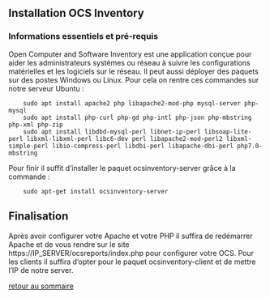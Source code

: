 ## Installation OCS Inventory

### Informations essentiels et pré-requis

Open Computer and Software Inventory est une application conçue pour aider les administrateurs systèmes ou réseau à suivre les configurations matérielles et les logiciels sur le réseau. Il peut aussi déployer des paquets sur des postes Windows ou Linux.
Pour cela on rentre ces commandes sur notre serveur Ubuntu :


        sudo apt install apache2 php libapache2-mod-php mysql-server php-mysql
        sudo apt install php-curl php-gd php-intl php-json php-mbstring php-xml php-zip
        sudo apt install libdbd-mysql-perl libnet-ip-perl libsoap-lite-perl libxml-libxml-perl libc6-dev perl libapache2-mod-perl2 libxml-simple-perl libio-compress-perl libdbi-perl libapache-dbi-perl php7.0-mbstring 

Pour finir il suffit d’installer le paquet ocsinventory-server grâce à la commande :

        sudo apt-get install ocsinventory-server

## Finalisation

Après avoir configurer votre Apache et votre PHP il suffira de redémarrer Apache et de vous rendre sur le site https://IP_SERVER/ocsreports/index.php pour configurer votre OCS.
Pour les clients il suffira d’opter pour le paquet ocsinventory-client et de mettre l’IP de notre server.



[retour au sommaire](https://yassineoby.github.io/PortFolio-Yassine-OUBOUYA/home.html)
